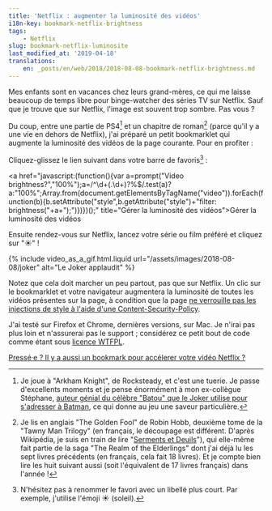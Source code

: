 ```yaml
---
title: 'Netflix : augmenter la luminosité des vidéos'
i18n-key: bookmark-netflix-brightness
tags:
    - Netflix
slug: bookmark-netflix-luminosite
last_modified_at: '2019-04-18'
translations:
    en: _posts/en/web/2018/2018-08-08-bookmark-netflix-brightness.md
---
```


Mes enfants sont en vacances chez leurs grand-mères, ce qui me laisse beaucoup
de temps libre pour binge-watcher des séries TV sur Netflix. Sauf que je trouve
que sur Netflix, l'image est souvent trop sombre. Pas vous ?

<!-- more -->

Du coup, entre une partie de PS4[^ps4] et un chapitre de roman[^lire] (parce
qu'il y a une vie en dehors de Netflix), j'ai préparé un petit bookmarklet qui
augmente la luminosité des vidéos de la page courante. Pour en profiter :

[^ps4]:

    Je joue à "Arkham Knight", de Rocksteady, et c'est une tuerie. Je passe
    d'excellents moments et je pense énormément à mon ex-collègue Stéphane,
    [auteur génial du célèbre "Batou" que le Joker utilise pour s'adresser à Batman](https://nota-bene.org/Trois-jolis-souvenirs-de-traduction),
    ce qui donne au jeu une saveur particulière.

[^lire]:

    Je lis en anglais "The Golden Fool" de Robin Hobb, deuxième tome de la
    "Tawny Man Trilogy" (en français, le découpage est différent. D'après
    Wikipédia, je suis en train de lire
    "[Serments et Deuils](https://fr.wikipedia.org/wiki/Serments_et_Deuils)"),
    qui elle-même fait partie de la saga "The Realm of the Elderlings" dont j'ai
    déjà lu les sept livres précédents (en français, cela fait 18 livres). Et je
    compte bien lire les huit suivant aussi (soit l'équivalent de 17 livres
    français) dans l'année !

Cliquez-glissez le lien suivant dans votre barre de favoris[^rename] :

<!-- nomicrotypo -->

<a href="javascript:(function(){var a=prompt("Video
brightness?","100%");a=/^\d+(\.\d+)?%\$/.test(a)?a:"100%";Array.from(document.getElementsByTagName("video")).forEach(function(b){b.setAttribute("style",b.getAttribute("style")+"filter:
brightness("+a+");")})})();" title="Gérer la luminosité des vidéos">Gérer la
luminosité des vidéos</a>

<!-- endnomicrotypo -->

[^rename]:

    N'hésitez pas à renommer le favori avec un libellé plus court. Par exemple,
    j'utilise l'émoji ☀️ (soleil).

Ensuite rendez-vous sur Netflix, lancez votre série ou film préféré et cliquez
sur "☀️" !

{% include video_as_a_gif.html.liquid
url="/assets/images/2018-08-08/joker"
alt="Le Joker applaudit"
%}

Notez que cela doit marcher un peu partout, pas que sur Netflix. Un clic sur le
bookmarklet et votre navigateur augmentera la luminosité de toutes les vidéos
présentes sur la page, à condition que la page
[ne verrouille pas les injections de style à l'aide d'une Content-Security-Policy](https://blog.dareboost.com/fr/2016/08/content-security-policy-securiser-site-web-xss/).

J'ai testé sur Firefox et Chrome, dernières versions, sur Mac. Je n'irai pas
plus loin et n'assurerai pas le support ; considérez ce petit bout de code comme
étant sous [licence WTFPL](https://fr.wikipedia.org/wiki/WTFPL).

<ins datetime="2019-04-18">Pressé·e ? Il y a aussi un bookmark pour
[accélerer votre vidéo Netflix](/2019/04/bookmark-netflix-vitesse/) ?</ins>
